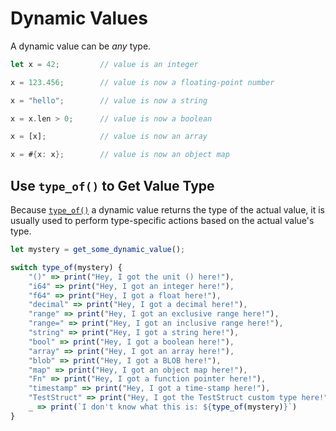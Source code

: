 Dynamic Values
==============

A dynamic value can be _any_ type.

```rust
let x = 42;         // value is an integer

x = 123.456;        // value is now a floating-point number

x = "hello";        // value is now a string

x = x.len > 0;      // value is now a boolean

x = [x];            // value is now an array

x = #{x: x};        // value is now an object map
```


Use `type_of()` to Get Value Type
---------------------------------

Because [`type_of()`](type-of.md) a dynamic value returns the type of the actual value,
it is usually used to perform type-specific actions based on the actual value's type.

```js
let mystery = get_some_dynamic_value();

switch type_of(mystery) {
    "()" => print("Hey, I got the unit () here!"),
    "i64" => print("Hey, I got an integer here!"),
    "f64" => print("Hey, I got a float here!"),
    "decimal" => print("Hey, I got a decimal here!"),
    "range" => print("Hey, I got an exclusive range here!"),
    "range=" => print("Hey, I got an inclusive range here!"),
    "string" => print("Hey, I got a string here!"),
    "bool" => print("Hey, I got a boolean here!"),
    "array" => print("Hey, I got an array here!"),
    "blob" => print("Hey, I got a BLOB here!"),
    "map" => print("Hey, I got an object map here!"),
    "Fn" => print("Hey, I got a function pointer here!"),
    "timestamp" => print("Hey, I got a time-stamp here!"),
    "TestStruct" => print("Hey, I got the TestStruct custom type here!"),
    _ => print(`I don't know what this is: ${type_of(mystery)}`)
}
```
